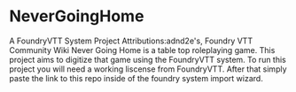 # NeverGoingHome

 A FoundryVTT System Project
 Attributions:adnd2e's, Foundry VTT Community Wiki
 Never Going Home is a table top roleplaying game. This project aims to digitize that game using the FoundryVTT system.
 To run this project you will need a working liscense from FoundryVTT. After that simply paste the link to this repo inside of the foundry system import wizard.
